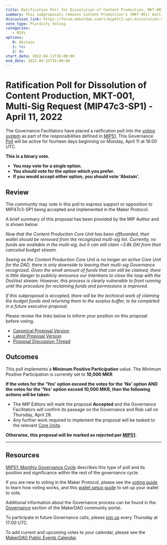 ```yaml
---
title: Ratification Poll for Dissolution of Content Production, MKT-001, Multi-Sig Request (MIP47c3-SP1) - April 11, 2022
summary: This subproposals removes Content Production's (MKT-001) multi-sig from the MIP47 list of recognized MakerDAO multi-sigs
discussion_link: https://forum.makerdao.com/t/mip47c3-sp1-dissolution-of-content-production-mkt-001-multi-sig-request/13991
vote_type: Plurality Voting
categories:
   - MIPs
options:
   0: Abstain
   1: Yes
   2: No
start_date: 2022-04-11T16:00:00
end_date: 2022-04-25T16:00:00
---
```

# Ratification Poll for Dissolution of Content Production, MKT-001, Multi-Sig Request (MIP47c3-SP1) - April 11, 2022

The Governance Facilitators have placed a ratification poll into the [voting system](https://vote.makerdao.com/polling) as part of the responsibilities defined in [MIP51](https://mips.makerdao.com/mips/details/MIP51). This Governance [Poll](https://community-development.makerdao.com/en/learn/governance/on-chain-gov) will be active for fourteen days beginning on Monday, April 11 at 16:00 UTC.

**This is a binary vote.** 
- **You may vote for a single option.** 
- **You should vote for the option which you prefer.**
- **If you would accept either option, you should vote 'Abstain'.**

## Review

The community may vote in this poll to express support or opposition to MIP47c3-SP1 being accepted and implemented in the Maker Protocol.

A brief summary of this proposal has been provided by the MIP Author and is shown below:

*Now that the Content Production Core Unit has been offboarded, their wallet should be removed from the recognized multi-sig list. Currently, no funds are available in the multi-sig, but it can still claim ~3.8k DAI from their canceled budget stream.*

*Seeing as the Content Production Core Unit is no longer an active Core Unit for the DAO, there is only downside to leaving their multi-sig Governance recognized. Given the small amount of funds that can still be claimed, there is little danger to publicly announce our intentions to close the loop with the DssVest stream. However, this process is clearly vulnerable to front running until the procedure for reclaiming funds and permissions is improved.*

*If this subproposal is accepted, there will be the technical work of claiming the budget funds and returning them to the surplus buffer, to be completed in a future executive proposal.*

Please review the links below to inform your position on this proposal before voting.
* [Canonical Proposal Version](https://github.com/makerdao/mips/blob/5c9f74ab48176eaadcc68363e2b2108d78127a76/MIP47/MIP47c3-Subproposals/MIP47c3-SP1.md)
* [Latest Proposal Version](https://mips.makerdao.com/mips/details/MIP47c3SP1)
* [Proposal Discussion Thread](https://forum.makerdao.com/t/mip47c3-sp1-dissolution-of-content-production-mkt-001-multi-sig-request/13991)

## Outcomes

This poll implements a **Minimum Positive Participation** value. The Minimum Positive Participation is currently set to **10,000 MKR**.

**If the votes for the 'Yes' option exceed the votes for the 'No' option AND the votes for the 'Yes' option exceed 10,000 MKR, then the following actions will be taken:**
* The MIP Editors will mark the proposal **Accepted** and the Governance Facilitators will confirm its passage on the Governance and Risk call on Thursday, April 28.
* Any further work required to implement the proposal will be tasked to the relevant [Core Units](https://mips.makerdao.com/mips/details/MIP38#mip38c2-core-unit-state).

**Otherwise, this proposal will be marked as rejected per [MIP51](https://mips.makerdao.com/mips/details/MIP51#mip51c2-ratification-poll).**

---

## Resources

[MIP51: Monthly Governance Cycle](https://mips.makerdao.com/mips/details/MIP51) describes this type of poll and its position and significance within the rest of the governance cycle.

If you are new to voting in the Maker Protocol, please see the [voting guide](https://community-development.makerdao.com/en/learn/governance/how-voting-works/) to learn how voting works, and this [wallet setup guide](https://community-development.makerdao.com/en/learn/governance/voting-setup/) to set up your wallet to vote.

Additional information about the Governance process can be found in the [Governance](https://community-development.makerdao.com/en/learn/governance) section of the MakerDAO community portal.

To participate in future Governance calls, please [join us](https://github.com/makerdao/community/tree/master/governance/governance-and-risk-meetings) every Thursday at 17:00 UTC.

To add current and upcoming votes to your calendar, please see the [MakerDAO Public Events Calendar](https://calendar.google.com/calendar/embed?src=makerdao.com_3efhm2ghipksegl009ktniomdk%40group.calendar.google.com&ctz=UTC&mode=week&showCalendars=0&showPrint=0).

